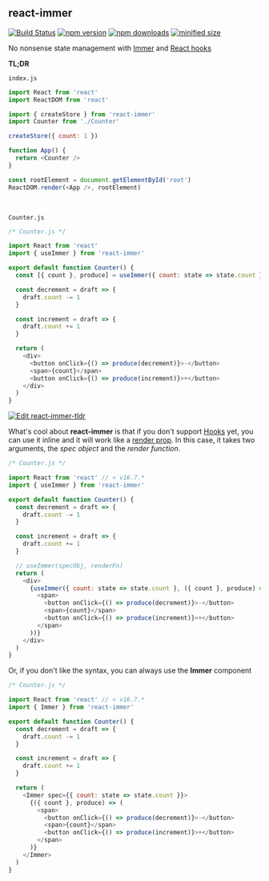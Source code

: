 ## react-immer

[![Build Status](https://travis-ci.org/monojack/react-immer.svg?branch=master)](https://travis-ci.org/monojack/react-immer)
[![npm version](https://img.shields.io/npm/v/react-immer.svg)](https://www.npmjs.com/package/react-immer)
[![npm downloads](https://img.shields.io/npm/dm/react-immer.svg)](https://www.npmjs.com/package/react-immer)
[![minified size](https://badgen.net/bundlephobia/min/react-immer)](https://bundlephobia.com/result?p=react-immer@latest)

No nonsense state management with [Immer](https://github.com/mweststrate/immer) and [React hooks](https://reactjs.org/docs/hooks-intro.html)

**TL;DR**

`index.js`

```js
import React from 'react'
import ReactDOM from 'react'

import { createStore } from 'react-immer'
import Counter from './Counter'

createStore({ count: 1 })

function App() {
  return <Counter />
}

const rootElement = document.getElementById('root')
ReactDOM.render(<App />, rootElement)
```

&nbsp;

`Counter.js`

```js
/* Counter.js */

import React from 'react'
import { useImmer } from 'react-immer'

export default function Counter() {
  const [{ count }, produce] = useImmer({ count: state => state.count })

  const decrement = draft => {
    draft.count -= 1
  }

  const increment = draft => {
    draft.count += 1
  }

  return (
    <div>
      <button onClick={() => produce(decrement)}>-</button>
      <span>{count}</span>
      <button onClick={() => produce(increment)}>+</button>
    </div>
  )
}
```

[![Edit react-immer-tldr](https://codesandbox.io/static/img/play-codesandbox.svg)](https://codesandbox.io/s/yq328o9rvx)

What's cool about **react-immer** is that if you don't support [Hooks](https://reactjs.org/docs/hooks-intro.html) yet, you can use it inline and it will work like a [render prop](https://reactjs.org/docs/render-props.html). In this case, it takes two arguments, the _spec object_ and the _render function_.

```js
/* Counter.js */

import React from 'react' // < v16.7.*
import { useImmer } from 'react-immer'

export default function Counter() {
  const decrement = draft => {
    draft.count -= 1
  }

  const increment = draft => {
    draft.count += 1
  }

  // useImmer(specObj, renderFn)
  return (
    <div>
      {useImmer({ count: state => state.count }, ({ count }, produce) => (
        <span>
          <button onClick={() => produce(decrement)}>-</button>
          <span>{count}</span>
          <button onClick={() => produce(increment)}>+</button>
        </span>
      ))}
    </div>
  )
}
```

Or, if you don't like the syntax, you can always use the **Immer** component

```js
/* Counter.js */

import React from 'react' // < v16.7.*
import { Immer } from 'react-immer'

export default function Counter() {
  const decrement = draft => {
    draft.count -= 1
  }

  const increment = draft => {
    draft.count += 1
  }

  return (
    <Immer spec={{ count: state => state.count }}>
      {({ count }, produce) => (
        <span>
          <button onClick={() => produce(decrement)}>-</button>
          <span>{count}</span>
          <button onClick={() => produce(increment)}>+</button>
        </span>
      )}
    </Immer>
  )
}
```
